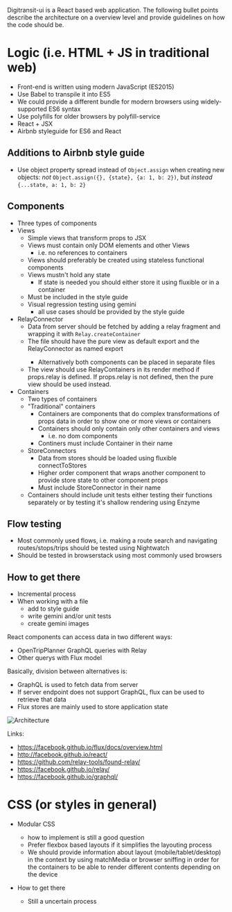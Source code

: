Digitransit-ui is a React based web application. The following bullet points describe the architecture on a overview level and provide guidelines on how the code should be.

# Logic (i.e. HTML + JS in traditional web)
 - Front-end is written using modern JavaScript (ES2015)
 - Use Babel to transpile it into ES5
 - We could provide a different bundle for modern browsers using widely-supported ES6 syntax
 - Use polyfills for older browsers by polyfill-service
 - React + JSX
 - Airbnb styleguide for ES6 and React

## Additions to Airbnb style guide
 - Use object property spread instead of `Object.assign` when creating new objects: *not* `Object.assign({}, {state}, {a: 1, b: 2})`, but *instead* `{...state, a: 1, b: 2}`

## Components
  - Three types of components
  - Views
    - Simple views that transform props to JSX
    - Views must contain only DOM elements and other Views
      - i.e. no references to containers
    - Views should preferably be created using stateless functional components
    - Views mustn't hold any state
      - If state is needed you should either store it using fluxible or in a container
    - Must be included in the style guide
    - Visual regression testing using gemini
      - all use cases should be provided by the style guide
  - RelayConnector
    - Data from server should be fetched by adding a relay fragment and wrapping it with `Relay.createContainer`
    - The file should have the pure view as default export and the <View>RelayConnector as named export
      - Alternatively both components can be placed in separate files
    - The view should use RelayContainers in its render method if props.relay is defined. If props.relay is not defined, then the pure view should be used instead.
  - Containers
    - Two types of containers
    - "Traditional" containers
      - Containers are components that do complex transformations of props data in order to show one or more views or containers
      - Containers should only contain only other containers and views
        - i.e. no dom components
      - Continers must include Container in their name
    - StoreConnectors
      - Data from stores should be loaded using fluxible connectToStores
      - Higher order component that wraps another component to provide store state to other component props
      - Must include StoreConnector in their name
    - Containers should include unit tests either testing their functions separately or by testing it's shallow rendering using Enzyme

## Flow testing
  - Most commonly used flows, i.e. making a route search and navigating routes/stops/trips should be tested using Nightwatch
  - Should be tested in browserstack using most commonly used browsers

## How to get there
  - Incremental process
  - When working with a file
    - add to style guide
    - write gemini and/or unit tests
    - create gemini images

React components can access data in two different ways:
- OpenTripPlanner GraphQL queries with Relay
- Other querys with Flux model

Basically, division between alternatives is:
- GraphQL is used to fetch data from server
- If server endpoint does not support GraphQL, flux can be used to retrieve that data
- Flux stores are mainly used to store application state

![Architecture](https://raw.githubusercontent.com/HSLdevcom/digitransit-ui/master/docs/images/architecture.png)

Links:
* https://facebook.github.io/flux/docs/overview.html
* http://facebook.github.io/react/
* https://github.com/relay-tools/found-relay/
* https://facebook.github.io/relay/
* https://facebook.github.io/graphql/

# CSS (or styles in general)
  - Modular CSS
    - how to implement is still a good question
    - Prefer flexbox based layouts if it simplifies the layouting process
    - We should provide information about layout (mobile/tablet/desktop) in the context by using matchMedia or browser sniffing in order for the containers to be able to render different contents depending on the device

 - How to get there
    - Still a uncertain process
